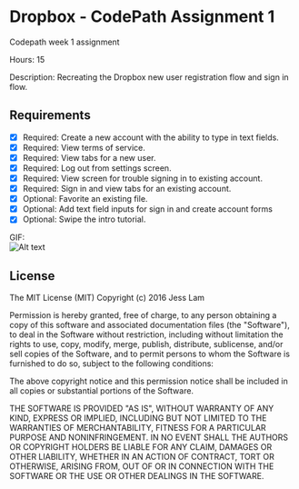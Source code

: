 # Dropbox - CodePath Assignment 1

Codepath week 1 assignment 

Hours: 15

Description: 
Recreating the Dropbox new user registration flow and sign in flow. 

## Requirements
 * [x] Required: Create a new account with the ability to type in text fields. 
 * [x] Required: View terms of service. 
 * [x] Required: View tabs for a new user. 
 * [x] Required: Log out from settings screen. 
 * [x] Required: View screen for trouble signing in to existing account.
 * [x] Required: Sign in and view tabs for an existing account. 
 * [x] Optional: Favorite an existing file. 
 * [x] Optional: Add text field inputs for sign in and create account forms
 * [x] Optional: Swipe the intro tutorial.

GIF:<br>
![Alt text](https://cloud.githubusercontent.com/assets/6727159/12876170/474f4096-cdb0-11e5-84b5-eebbbe769c8f.gif)

## License

The MIT License (MIT) Copyright (c) 2016 Jess Lam

Permission is hereby granted, free of charge, to any person obtaining a copy of this software and associated documentation files (the "Software"), to deal in the Software without restriction, including without limitation the rights to use, copy, modify, merge, publish, distribute, sublicense, and/or sell copies of the Software, and to permit persons to whom the Software is furnished to do so, subject to the following conditions:

The above copyright notice and this permission notice shall be included in all copies or substantial portions of the Software.

THE SOFTWARE IS PROVIDED "AS IS", WITHOUT WARRANTY OF ANY KIND, EXPRESS OR IMPLIED, INCLUDING BUT NOT LIMITED TO THE WARRANTIES OF MERCHANTABILITY, FITNESS FOR A PARTICULAR PURPOSE AND NONINFRINGEMENT. IN NO EVENT SHALL THE AUTHORS OR COPYRIGHT HOLDERS BE LIABLE FOR ANY CLAIM, DAMAGES OR OTHER LIABILITY, WHETHER IN AN ACTION OF CONTRACT, TORT OR OTHERWISE, ARISING FROM, OUT OF OR IN CONNECTION WITH THE SOFTWARE OR THE USE OR OTHER DEALINGS IN THE SOFTWARE.

